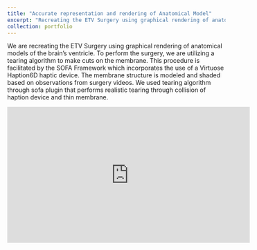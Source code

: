 ```yaml
---
title: "Accurate representation and rendering of Anatomical Model"
excerpt: "Recreating the ETV Surgery using graphical rendering of anatomical models of the brain’s ventricle.<br/><br/><img src='/images/brain_ventricle_simulation_setup.jpg' width='800' height='600'>"
collection: portfolio
---
```


We are recreating the ETV Surgery using graphical rendering of anatomical models of the brain’s ventricle. To perform the surgery, we are utilizing a tearing algorithm to make cuts on the membrane. This procedure is facilitated by the SOFA Framework which incorporates the use of a Virtuose Haption6D haptic device. The membrane structure is modeled and shaded based on observations from surgery videos. We used tearing algorithm through sofa plugin that performs realistic tearing through collision of haption device and thin membrane.
<iframe width="560" height="315" src="https://www.youtube.com/embed/WVrR3Urnhfs?si=PWp-GMIil-SuotVL" title="YouTube video player" frameborder="0" allow="accelerometer; autoplay; clipboard-write; encrypted-media; gyroscope; picture-in-picture; web-share" referrerpolicy="strict-origin-when-cross-origin" allowfullscreen></iframe>
